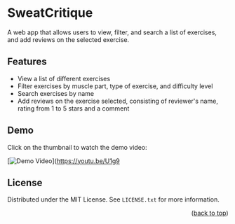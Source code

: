 <a name="readme-top"></a>
# SweatCritique

A web app that allows users to view, filter, and search a list of exercises, and add reviews on the selected exercise.

## Features

- View a list of different exercises
- Filter exercises by muscle part, type of exercise, and difficulty level
- Search exercises by name
- Add reviews on the exercise selected, consisting of reviewer's name, rating from 1 to 5 stars and a comment

## Demo

Click on the thumbnail to watch the demo video:

[![Demo Video](https://img.youtube.com/vi/U1g9HVUuSOo/maxresdefault.jpg)](https://youtu.be/U1g9

## License

Distributed under the MIT License. See `LICENSE.txt` for more information.

<p align="right">(<a href="#readme-top">back to top</a>)</p>

